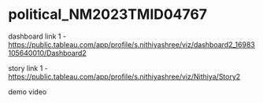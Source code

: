 # political_NM2023TMID04767

dashboard link 1 - https://public.tableau.com/app/profile/s.nithiyashree/viz/dashboard2_16983105640010/Dashboard2

story link 1 -  https://public.tableau.com/app/profile/s.nithiyashree/viz/Nithiya/Story2

demo video 
